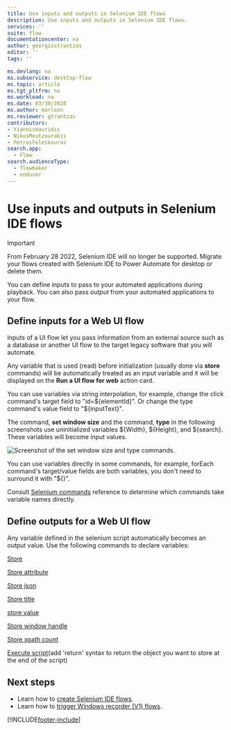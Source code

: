 ```yaml
---
title: Use inputs and outputs in Selenium IDE flows
description: Use inputs and outputs in Selenium IDE flows.
services: ''
suite: flow
documentationcenter: na
author: georgiostrantzas
editor: ''
tags: ''

ms.devlang: na
ms.subservice: desktop-flow
ms.topic: article
ms.tgt_pltfrm: na
ms.workload: na
ms.date: 03/30/2020
ms.author: marleon
ms.reviewer: gtrantzas
contributors:
- Yiannismavridis
- NikosMoutzourakis
- PetrosFeleskouras
search.app: 
  - Flow
search.audienceType: 
  - flowmaker
  - enduser
---
```

# Use inputs and outputs in Selenium IDE flows

> [!IMPORTANT]
>
> From February 28 2022, Selenium IDE will no longer be supported. Migrate your flows created with Selenium IDE to Power Automate for desktop or delete them.

You can define inputs to pass to your automated applications during playback. You can also pass *output* from your automated applications to your flow.

## Define inputs for a Web UI flow

Inputs of a UI flow let you pass information from an external source such as a database or another UI flow to the target legacy software that you will automate.

Any variable that is used (read) before initialization (usually done via **store** commands) will be automatically treated as an input variable and it will be displayed on the **Run a UI flow for web** action card.

You can use variables via string interpolation, for example, change the click command's target field to "id=\${elementId}". Or change the type command's value field to "\${inputText}".

The command, **set window size** and the command, **type** in the following screenshots use uninitialized variables \${Width}, \${Height}, and \${search}. These variables will become input values.

![Screenshot of the set window size and type commands.](../media/inputs-outputs-web/set-window-size.png "Set window size and type")

You can use variables directly in some commands, for example, forEach command's target/value fields are both variables, you don't need to surround it with "\${}".

Consult [Selenium commands](https://www.seleniumhq.org/selenium-ide/docs/en/api/commands/) reference to determine which commands take variable names directly.

## Define outputs for a Web UI flow

Any variable defined in the selenium script automatically becomes an output value. Use the following commands to declare variables:

[Store](https://www.seleniumhq.org/selenium-ide/docs/en/api/commands/#store)

[Store attribute](https://www.seleniumhq.org/selenium-ide/docs/en/api/commands/#store-attribute)

[Store json](https://www.seleniumhq.org/selenium-ide/docs/en/api/commands/#store-json)

[Store title](https://www.seleniumhq.org/selenium-ide/docs/en/api/commands/#store-title)

[store value](https://www.seleniumhq.org/selenium-ide/docs/en/api/commands/#store-value)

[Store window handle](https://www.seleniumhq.org/selenium-ide/docs/en/api/commands/#store-window-handle)

[Store xpath count](https://www.seleniumhq.org/selenium-ide/docs/en/api/commands/#store-xpath-count)

[Execute script](https://www.seleniumhq.org/selenium-ide/docs/en/api/commands/#execute-script)(add 'return' syntax to return the object you want to store at the end of the
script)

## Next steps

- Learn how to [create Selenium IDE flows](create-web.md).
- Learn how to [trigger Windows recorder (V1) flows](run-desktop-flow.md).



[!INCLUDE[footer-include](../includes/footer-banner.md)]